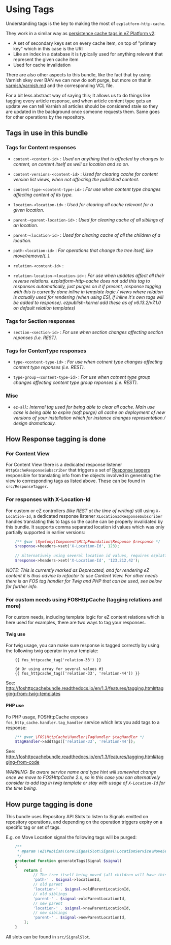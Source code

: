 # Using Tags

Understanding tags is the key to making the most of `ezplatform-http-cache`.

They work in a similar way as [persistence cache tags in eZ Platform v2](https://github.com/ezsystems/ezpublish-kernel/tree/7.0/doc/specifications/cache/persistence):
- A set of secondary keys set on every cache item, on top of "primary key" which in this case is the URI
- Like an index in a database it is typically used for anything relevant that represent the given cache item
- Used for cache invalidation

There are also other aspects to this bundle, like the fact that by using Varnish xkey over BAN we can now do soft purge,
but more on that in [varnish/varnish.md](varnish/varnish.md) and the corresponding VCL file.

For a bit less abstract way of saying this; It allows us to do things like tagging every article response, and when
article content type gets an update we can tell Varnish all articles should be considered stale so they are updated in
the background once someone requests them. Same goes for other operations by the repository.

## Tags in use in this bundle

### Tags for Content responses

- `content-<content-id>` :
  _Used on anything that is affected by changes to content, on content itself as well as location and so on._

- `content-versions-<content-id>` :
  _Used for clearing cache for content version list views, when not affecting the published content._

- `content-type-<content-type-id>` :
  _For use when content type changes affecting content of its type._

- `location-<location-id>` :
  _Used for clearing all cache relevant for a given location._

- `parent-<parent-location-id>` :
  _Used for clearing cache of all siblings of an location._

- `parent-<location-id>` :
  _Used for clearing cache of all the children of a location._

- `path-<location-id>` :
  _For operations that change the tree itself, like move/remove/(..)._

- `relation-<content-id>` :
- `relation-location-<location-id>` :
   _For use when updates affect all their reverse relations. ezplatform-http-cache does not add this tag to responses
   automatically, just purges on it if present, response tagging with this is currently done inline in template logic / views
   where relation is actually used for rendering (when using ESI, if inline it's own tags will be added to response).
   ezpublish-kernel add these as of v6.13.2/v7.1.0 on default relation templates)_

### Tags for Section responses

- `section-<section-id>` :
  _For use when section changes affecting section reponses (i.e. REST)._


### Tags for ContenType responses

- `type-<content-type-id>` :
  _For use when cotnent type changes affecting content type reponses (i.e. REST)._

- `type-group-<content-type-id>` :
  _For use when cotnent type group changes affecting content type group reponses (i.e. REST)._

### Misc

- `ez-all`:
   _Internal tag used for being able to clear all cache. Main use case is being able to expire (soft purge) all cache on
   deployment of new versions of your installation which for instance changes representation / design dramatically._

## How Response tagging is done


### For Content View

For Content View there is a dedicated response listener `HttpCacheResponseSubscriber` that triggers a set of [Response
taggers](docs/response_taggers.md) responsible for translating info from the objects involved in generating the view to
corresponding tags as listed above. These can be found in `src/ResponseTagger`.


### For responses with X-Location-Id

For custom or eZ controllers _(like REST at the time of writing)_ still using `X-Location-Id`, a dedicated response
listener `XLocationIdResponseSubscriber` handles translating this to tags so the cache can be properly invalidated by
this bundle. It supports comma separated location id values which was only partially supported in earlier versions:

```php
    /** @var \Symfony\Component\HttpFoundation\Response $response */
    $response->headers->set('X-Location-Id', 123);
    
    // Alternatively using several location id values, requires ezplatform-http-cache to work across all supported proxies
    $response->headers->set('X-Location-Id', '123,212,42');
```

*NOTE: This is currently marked as Deprecated, and for rendering eZ content it is thus advice to refactor to use Content
View. For other needs there is an FOS tag handler for Twig and PHP that can be used, see below for further info.*


### For custom needs using FOSHttpCache (tagging relations and more)

For custom needs, including template logic for eZ content relations which is here used for examples, there are two ways
to tag your responses.

#### Twig use

For twig usage, you can make sure response is tagged correctly by using the following twig operator in your template:
```twig
    {{ fos_httpcache_tag('relation-33') }}

    {# Or using array for several values #}
    {{ fos_httpcache_tag(['relation-33', 'relation-44']) }}
```

See: http://foshttpcachebundle.readthedocs.io/en/1.3/features/tagging.html#tagging-from-twig-templates

#### PHP use

Fo PHP usage, FOSHttpCache exposes `fos_http_cache.handler.tag_handler` service which lets you add tags to a response:
```php
    /** @var \FOS\HttpCache\Handler\TagHandler $tagHandler */
    $tagHandler->addTags(['relation-33', 'relation-44']);
```

See: http://foshttpcachebundle.readthedocs.io/en/1.3/features/tagging.html#tagging-from-code

*WARNING: Be aware service name and type hint will somewhat change once we move to FOSHttpCache 2.x, so in this case
you can alternatively consider to add tag in twig template or stay with usage of `X-Location-Id` for the time being.*

## How purge tagging is done

This bundle uses Repository API Slots to listen to Signals emitted on repository operations, and depending on the
operation triggers expiry on a specific tag or set of tags.

E.g. on Move Location signal the following tags will be purged:
```php
    /**
     * @param \eZ\Publish\Core\SignalSlot\Signal\LocationService\MoveSubtreeSignal $signal
     */
    protected function generateTags(Signal $signal)
    {
        return [
            // The tree itself being moved (all children will have this tag)
            'path-' . $signal->locationId,
            // old parent
            'location-' . $signal->oldParentLocationId,
            // old siblings
            'parent-' . $signal->oldParentLocationId,
            // new parent
            'location-' . $signal->newParentLocationId,
            // new siblings
            'parent-' . $signal->newParentLocationId,
        ];
    }
```

All slots can be found in `src/SignalSlot`.
